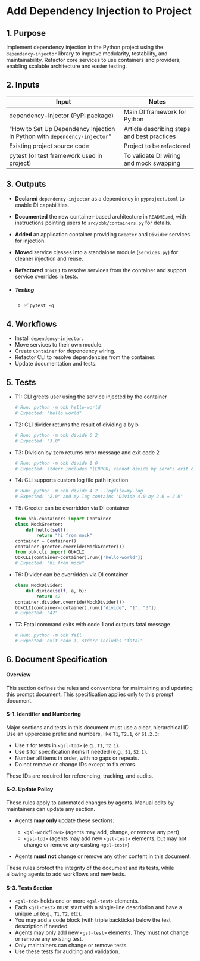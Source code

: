 <!--
Standardized GSL prompt and spec for OBK/Codex agent work.
- Fill in all sections as needed.
- Rules for agent/maintainer updates are in the Document Specification section.
- Agents may only update workflows and add new tests (see rules).
- Everything else is for maintainers.
-->

<?xml version="1.0" encoding="UTF-8"?>
<gsl-prompt id="20250730T104022-0400">
<gsl-header>

# Add Dependency Injection to Project

</gsl-header>

<!--
Note: This GSL document uses XML-like section tags as containers, but the content inside each section may include markdown, tables, or other non-XML elements. Strict XML parsing is neither required nor expected; all parsing and automation should be tolerant of mixed content.
-->

<gsl-block>

<gsl-purpose>

## 1. Purpose

Implement dependency injection in the Python project using the `dependency-injector` library to improve modularity, testability, and maintainability. Refactor core services to use containers and providers, enabling scalable architecture and easier testing.

</gsl-purpose>

<gsl-inputs>

## 2. Inputs

| Input                                         | Notes                                                        |
|-----------------------------------------------|--------------------------------------------------------------|
| dependency-injector (PyPI package)            | Main DI framework for Python                                 |
| "How to Set Up Dependency Injection in Python with `dependency-injector`" | Article describing steps and best practices                  |
| Existing project source code                  | Project to be refactored                                     |
| pytest (or test framework used in project)    | To validate DI wiring and mock swapping                      |

</gsl-inputs>

<gsl-outputs>

## 3. Outputs

* **Declared** `dependency-injector` as a dependency in `pyproject.toml` to enable DI capabilities.
    
* **Documented** the new container-based architecture in `README.md`, with instructions pointing users to `src/obk/containers.py` for details.
    
* **Added** an application container providing `Greeter` and `Divider` services for injection.
    
* **Moved** service classes into a standalone module (`services.py`) for cleaner injection and reuse.
    
* **Refactored** `ObkCLI` to resolve services from the container and support service overrides in tests.
    

- ##### Testing
        
    * ✅ `pytest -q`
        
</gsl-outputs>

<gsl-workflows>

## 4. Workflows

<!-- List main steps or processes required for the task. -->
- Install `dependency-injector`.
- Move services to their own module.
- Create `Container` for dependency wiring.
- Refactor CLI to resolve dependencies from the container.
- Update documentation and tests.

</gsl-workflows>

<gsl-tdd>

## 5. Tests

<gsl-test id="T1">

* T1: CLI greets user using the service injected by the container

  ```sh
  # Run: python -m obk hello-world
  # Expected: "hello world"
  ```

</gsl-test>
<gsl-test id="T2">

* T2: CLI divider returns the result of dividing a by b

  ```sh
  # Run: python -m obk divide 6 2
  # Expected: "3.0"
  ```

</gsl-test>

<gsl-test id="T3">

* T3: Division by zero returns error message and exit code 2

  ```sh
  # Run: python -m obk divide 1 0
  # Expected: stderr includes "[ERROR] cannot divide by zero"; exit code 2
  ```

</gsl-test>

<gsl-test id="T4">

* T4: CLI supports custom log file path injection

  ```sh
  # Run: python -m obk divide 4 2 --logfile=my.log
  # Expected: "2.0" and my.log contains "Divide 4.0 by 2.0 = 2.0"
  ```

</gsl-test>

<gsl-test id="T5">

* T5: Greeter can be overridden via DI container

  ```python
  from obk.containers import Container
  class MockGreeter:
      def hello(self):
          return "hi from mock"
  container = Container()
  container.greeter.override(MockGreeter())
  from obk.cli import ObkCLI
  ObkCLI(container=container).run(["hello-world"])
  # Expected: "hi from mock"
  ```

</gsl-test>

<gsl-test id="T6">

* T6: Divider can be overridden via DI container

  ```python
  class MockDivider:
      def divide(self, a, b):
          return 42
  container.divider.override(MockDivider())
  ObkCLI(container=container).run(["divide", "1", "3"])
  # Expected: "42"
  ```

</gsl-test>

<gsl-test id="T7">

* T7: Fatal command exits with code 1 and outputs fatal message

  ```sh
  # Run: python -m obk fail
  # Expected: exit code 1, stderr includes "fatal"
  ```

</gsl-test>


</gsl-tdd>

<gsl-document-spec>

## 6. Document Specification

#### Overview

This section defines the rules and conventions for maintaining and updating this prompt document.
This specification applies only to this prompt document.

#### S-1. Identifier and Numbering

Major sections and tests in this document must use a clear, hierarchical ID. Use an uppercase prefix and numbers, like `T1`, `T2.1`, or `S1.2.3`:

* Use `T` for tests in `<gsl-tdd>` (e.g., `T1`, `T2.1`).
* Use `S` for specification items if needed (e.g., `S1`, `S2.1`).
* Number all items in order, with no gaps or repeats.
* Do not remove or change IDs except to fix errors.

These IDs are required for referencing, tracking, and audits.

#### S-2. Update Policy

These rules apply to automated changes by agents. Manual edits by maintainers can update any section.

* Agents **may only** update these sections:

  * `<gsl-workflows>` (agents may add, change, or remove any part)
  * `<gsl-tdd>` (agents may add new `<gsl-test>` elements, but may not change or remove any existing `<gsl-test>`)
* Agents **must not** change or remove any other content in this document.

These rules protect the integrity of the document and its tests, while allowing agents to add workflows and new tests.

#### S-3. Tests Section

* `<gsl-tdd>` holds one or more `<gsl-test>` elements.
* Each `<gsl-test>` must start with a single-line description and have a unique `id` (e.g., `T1`, `T2`, etc).
* You may add a code block (with triple backticks) below the test description if needed.
* Agents may only add new `<gsl-test>` elements. They must not change or remove any existing test.
* Only maintainers can change or remove tests.
* Use these tests for auditing and validation.

</gsl-document-spec>
</gsl-block>
</gsl-prompt>


